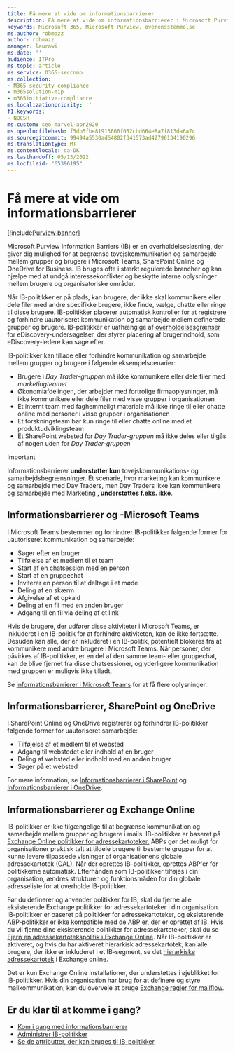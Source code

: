 ```yaml
---
title: Få mere at vide om informationsbarrierer
description: Få mere at vide om informationsbarrierer i Microsoft Purview.
keywords: Microsoft 365, Microsoft Purview, overensstemmelse
ms.author: robmazz
author: robmazz
manager: laurawi
ms.date: ''
audience: ITPro
ms.topic: article
ms.service: O365-seccomp
ms.collection:
- M365-security-compliance
- m365solution-mip
- m365initiative-compliance
ms.localizationpriority: ''
f1.keywords:
- NOCSH
ms.custom: seo-marvel-apr2020
ms.openlocfilehash: f5db5fbe81913666f052cbd664e8a7f813da6a7c
ms.sourcegitcommit: 99494a5530ad64802f341573ad42796134190296
ms.translationtype: MT
ms.contentlocale: da-DK
ms.lasthandoff: 05/13/2022
ms.locfileid: "65396195"
---
```

# <a name="learn-about-information-barriers"></a>Få mere at vide om informationsbarrierer

[!include[Purview banner](../includes/purview-rebrand-banner.md)]

Microsoft Purview Information Barriers (IB) er en overholdelsesløsning, der giver dig mulighed for at begrænse tovejskommunikation og samarbejde mellem grupper og brugere i Microsoft Teams, SharePoint Online og OneDrive for Business. IB bruges ofte i stærkt regulerede brancher og kan hjælpe med at undgå interessekonflikter og beskytte interne oplysninger mellem brugere og organisatoriske områder.

Når IB-politikker er på plads, kan brugere, der ikke skal kommunikere eller dele filer med andre specifikke brugere, ikke finde, vælge, chatte eller ringe til disse brugere. IB-politikker placerer automatisk kontroller for at registrere og forhindre uautoriseret kommunikation og samarbejde mellem definerede grupper og brugere. IB-politikker er uafhængige af [overholdelsesgrænser](/microsoft-365/compliance/set-up-compliance-boundaries) for eDiscovery-undersøgelser, der styrer placering af brugerindhold, som eDiscovery-ledere kan søge efter.

IB-politikker kan tillade eller forhindre kommunikation og samarbejde mellem grupper og brugere i følgende eksempelscenarier:

- Brugere i *Day Trader-gruppen* må ikke kommunikere eller dele filer med *marketingteamet*
- Økonomiafdelingen, der arbejder med fortrolige firmaoplysninger, må ikke kommunikere eller dele filer med visse grupper i organisationen
- Et internt team med faghemmeligt materiale må ikke ringe til eller chatte online med personer i visse grupper i organisationen
- Et forskningsteam bør kun ringe til eller chatte online med et produktudviklingsteam
- Et SharePoint websted for *Day Trader-gruppen* må ikke deles eller tilgås af nogen uden for *Day Trader-gruppen*

> [!IMPORTANT]
> Informationsbarrierer **understøtter kun** tovejskommunikations- og samarbejdsbegrænsninger. Et scenarie, hvor marketing kan kommunikere og samarbejde med Day Traders, men Day Traders ikke kan kommunikere og samarbejde med Marketing **, understøttes f.eks. ikke**.

## <a name="information-barriers-and-microsoft-teams"></a>Informationsbarrierer og -Microsoft Teams

I Microsoft Teams bestemmer og forhindrer IB-politikker følgende former for uautoriseret kommunikation og samarbejde:

- Søger efter en bruger
- Tilføjelse af et medlem til et team
- Start af en chatsession med en person
- Start af en gruppechat
- Inviterer en person til at deltage i et møde
- Deling af en skærm
- Afgivelse af et opkald
- Deling af en fil med en anden bruger
- Adgang til en fil via deling af et link

Hvis de brugere, der udfører disse aktiviteter i Microsoft Teams, er inkluderet i en IB-politik for at forhindre aktiviteten, kan de ikke fortsætte. Desuden kan alle, der er inkluderet i en IB-politik, potentielt blokeres fra at kommunikere med andre brugere i Microsoft Teams. Når personer, der påvirkes af IB-politikker, er en del af den samme team- eller gruppechat, kan de blive fjernet fra disse chatsessioner, og yderligere kommunikation med gruppen er muligvis ikke tilladt.

Se [informationsbarrierer i Microsoft Teams](/MicrosoftTeams/information-barriers-in-teams) for at få flere oplysninger.

## <a name="information-barriers-and-sharepoint-and-onedrive"></a>Informationsbarrierer, SharePoint og OneDrive

I SharePoint Online og OneDrive registrerer og forhindrer IB-politikker følgende former for uautoriseret samarbejde:

- Tilføjelse af et medlem til et websted
- Adgang til webstedet eller indhold af en bruger
- Deling af websted eller indhold med en anden bruger
- Søger på et websted

For mere information, se [Informationsbarrierer i SharePoint](/sharepoint/information-barriers) og [Informationsbarrierer i OneDrive](/onedrive/information-barriers).

## <a name="information-barriers-and-exchange-online"></a>Informationsbarrierer og Exchange Online

IB-politikker er ikke tilgængelige til at begrænse kommunikation og samarbejde mellem grupper og brugere i mails. IB-politikker er baseret på [Exchange Online politikker for adressekartoteker.](/exchange/address-books/address-book-policies/address-book-policies) ABPs gør det muligt for organisationer praktisk talt at tildele brugere til bestemte grupper for at kunne levere tilpassede visninger af organisationens globale adressekartotek (GAL). Når der oprettes IB-politikker, oprettes ABP'er for politikkerne automatisk. Efterhånden som IB-politikker tilføjes i din organisation, ændres strukturen og funktionsmåden for din globale adresseliste for at overholde IB-politikker.

Før du definerer og anvender politikker for IB, skal du fjerne alle eksisterende Exchange politikker for adressekartoteker i din organisation. IB-politikker er baseret på politikker for adressekartoteker, og eksisterende ABP-politikker er ikke kompatible med de ABP'er, der er oprettet af IB. Hvis du vil fjerne dine eksisterende politikker for adressekartoteker, skal du se [Fjern en adressekartotekspolitik i Exchange Online](/exchange/address-books/address-book-policies/remove-an-address-book-policy). Når IB-politikker er aktiveret, og hvis du har aktiveret hierarkisk adressekartotek, kan alle brugere, der ikke er inkluderet i et IB-segment, se det [hierarkiske adressekartotek](/exchange/address-books/hierarchical-address-books/hierarchical-address-books) i Exchange online.

Det er kun Exchange Online installationer, der understøttes i øjeblikket for IB-politikker. Hvis din organisation har brug for at definere og styre mailkommunikation, kan du overveje at bruge [Exchange regler for mailflow](/exchange/security-and-compliance/mail-flow-rules/mail-flow-rules).

## <a name="ready-to-get-started"></a>Er du klar til at komme i gang?

- [Kom i gang med informationsbarrierer](information-barriers-policies.md)
- [Administrer IB-politikker](information-barriers-edit-segments-policies.md)
- [Se de attributter, der kan bruges til IB-politikker](information-barriers-attributes.md)
